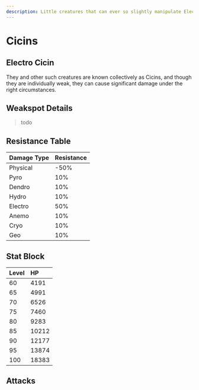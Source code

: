 ```yaml
---
description: Little creatures that can ever so slightly manipulate Electro..
---
```


# Cicins

## Electro Cicin

They and other such creatures are known collectively as Cicins, and though they are individually weak, they can cause significant damage under the right circumstances.

## Weakspot Details

> todo

## Resistance Table

| Damage Type | Resistance |
| :--- | :--- |
| Physical | -50% |
| Pyro | 10% |
| Dendro | 10% |
| Hydro | 10% |
| Electro | 50% |
| Anemo | 10% |
| Cryo | 10% |
| Geo | 10% |

## Stat Block

| Level | HP |
| :--- | :--- |
| 60 | 4191 |
| 65 | 4991 |
| 70 | 6526 |
| 75 | 7460 |
| 80 | 9283 |
| 85 | 10212 |
| 90 | 12177 |
| 95 | 13874 |
| 100 | 18383 |

## Attacks

